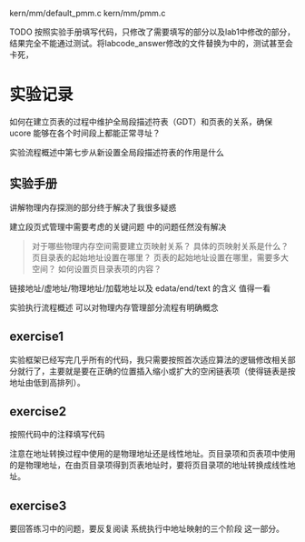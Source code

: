 kern/mm/default_pmm.c
kern/mm/pmm.c

TODO 按照实验手册填写代码，只修改了需要填写的部分以及lab1中修改的部分，结果完全不能通过测试。将labcode_answer修改的文件替换为中的，测试甚至会卡死，

# 实验记录

如何在建立页表的过程中维护全局段描述符表（GDT）和页表的关系，确保 ucore 能够在各个时间段上都能正常寻址？

实验流程概述中第七步从新设置全局段描述符表的作用是什么

## 实验手册

讲解物理内存探测的部分终于解决了我很多疑惑

建立段页式管理中需要考虑的关键问题 中的问题任然没有解决
> 对于哪些物理内存空间需要建立页映射关系？
> 具体的页映射关系是什么？
> 页目录表的起始地址设置在哪里？
> 页表的起始地址设置在哪里，需要多大空间？
> 如何设置页目录表项的内容？

链接地址/虚地址/物理地址/加载地址以及 edata/end/text 的含义 值得一看

实验执行流程概述 可以对物理内存管理部分流程有明确概念

## exercise1

实验框架已经写完几乎所有的代码，我只需要按照首次适应算法的逻辑修改相关部分就行了，主要就是要在正确的位置插入缩小或扩大的空闲链表项（使得链表是按地址由低到高排列）。

## exercise2

按照代码中的注释填写代码

注意在地址转换过程中使用的是物理地址还是线性地址。页目录项和页表项中使用的是物理地址，在由页目录项得到页表地址时，要将页目录项的地址转换成线性地址。

## exercise3

要回答练习中的问题，要反复阅读 系统执行中地址映射的三个阶段 这一部分。